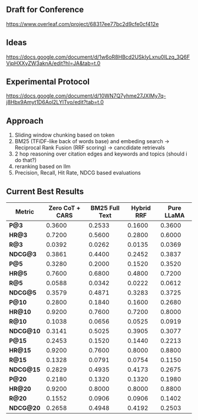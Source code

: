 ## Draft for Conference
https://www.overleaf.com/project/68317ee77bc2d9cfe0cf412e

## Ideas
https://docs.google.com/document/d/1w6oR8HBcd2USkIyLxnu0ILzq_3Q6FVjpHXXyZW3aknA/edit?hl=JA&tab=t.0

## Experimental Protocol
https://docs.google.com/document/d/10WN7Q7yhme27JXIMy7q-j8Hbx9Amyt1D6Aol2LYlTvo/edit?tab=t.0

## Approach
1) Sliding window chunking based on token
2) BM25 (TFiDF-like back of words base) and embeding search -> Reciprocal Rank Fusion (RRF scoring) -> cancdidate retrievals
3) 2 hop reasoning over citation edges and keywords and topics (should i do that?)
4) reranking based on llm
5) Precision, Recall, Hit Rate, NDCG based evaluations

## Current Best Results

| Metric       | Zero CoT + CARS | BM25 Full Text | Hybrid RRF | Pure LLaMA  |
| ------------ | --------------- | -------------- | -----------| ----------- |
| **P@3**      | 0.3600          | 0.2533         | 0.1600     | 0.3600      |
| **HR@3**     | 0.7200          | 0.5600         | 0.2800     | 0.6000      |
| **R@3**      | 0.0392          | 0.0262         | 0.0135     | 0.0369      |
| **NDCG@3**   | 0.3861          | 0.4400         | 0.2452     | 0.3837      |
| **P@5**      | 0.3280          | 0.2000         | 0.1520     | 0.3520      |
| **HR@5**     | 0.7600          | 0.6800         | 0.4800     | 0.7200      |
| **R@5**      | 0.0588          | 0.0342         | 0.0222     | 0.0612      |
| **NDCG@5**   | 0.3579          | 0.4871         | 0.3283     | 0.3725      |
| **P@10**     | 0.2800          | 0.1840         | 0.1600     | 0.2680      |
| **HR@10**    | 0.9200          | 0.7600         | 0.7200     | 0.8000      |
| **R@10**     | 0.1038          | 0.0656         | 0.0525     | 0.0919      |
| **NDCG@10**  | 0.3141          | 0.5025         | 0.3905     | 0.3077      |
| **P@15**     | 0.2453          | 0.1520         | 0.1440     | 0.2213      |
| **HR@15**    | 0.9200          | 0.7600         | 0.8000     | 0.8800      |
| **R@15**     | 0.1328          | 0.0791         | 0.0754     | 0.1150      |
| **NDCG@15**  | 0.2829          | 0.4935         | 0.4173     | 0.2675      |
| **P@20**     | 0.2180          | 0.1320         | 0.1320     | 0.1980      |
| **HR@20**    | 0.9200          | 0.8000         | 0.8000     | 0.8800      |
| **R@20**     | 0.1552          | 0.0906         | 0.0906     | 0.1402      |
| **NDCG@20**  | 0.2658          | 0.4948         | 0.4192     | 0.2503      |
